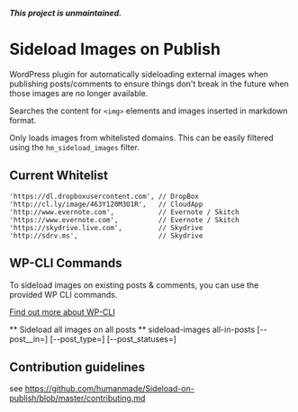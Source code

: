 _**This project is unmaintained.**_

Sideload Images on Publish
==========================

WordPress plugin for automatically sideloading external images when publishing posts/comments to ensure things don't break in the future when those images are no longer available.

Searches the content for `<img>` elements and images inserted in markdown format.

Only loads images from whitelisted domains. This can be easily filtered using the `hm_sideload_images` filter.

## Current Whitelist
    'https://dl.dropboxusercontent.com', // DropBox
    'http://cl.ly/image/463Y120M3O1R',   // CloudApp
    'http://www.evernote.com',           // Evernote / Skitch
    'https://www.evernote.com',          // Evernote / Skitch
    'https://skydrive.live.com',         // Skydrive
    'http://sdrv.ms',                    // Skydrive

## WP-CLI Commands

To sideload images on existing posts & comments, you can use the provided WP CLI commands.

[Find out more about WP-CLI](http://wp-cli.org/)

** Sideload all images on all posts **
sideload-images all-in-posts [--post__in=<comma separated post IDs>] [--post_type=<comma separated post types>] [--post_statuses=<comma separated post status>]


## Contribution guidelines ##

see https://github.com/humanmade/Sideload-on-publish/blob/master/contributing.md


